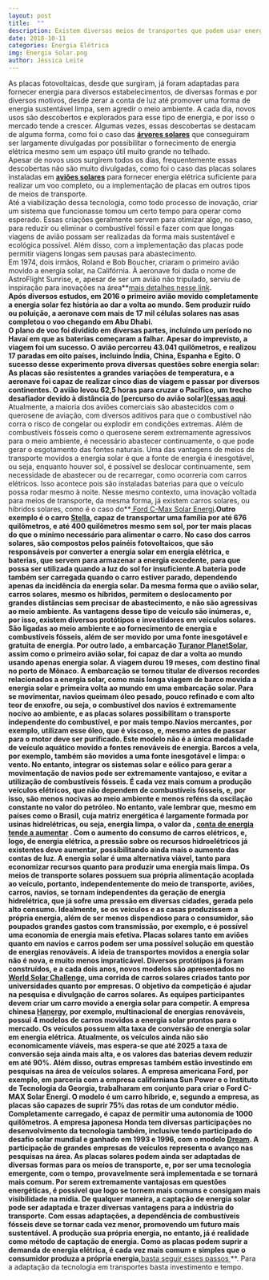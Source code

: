 ```yaml
---
layout: post
title:  ""
description: Existem diversos meios de transportes que podem usar energia solar para se locomover, conheça alguns casos curiosos[...]
date: 2018-10-11
categories: Energia Elétrica
img: Energia Solar.png
author: Jéssica Leite
---
```



As placas fotovoltaicas, desde que surgiram, já foram adaptadas para fornecer energia para diversos estabelecimentos, de diversas formas e por diversos motivos, desde zerar a conta de luz até promover uma forma de energia sustentável limpa, sem agredir o meio ambiente.
A cada dia, novos usos são descobertos e explorados para esse tipo de energia, e por isso o mercado tende a crescer. Algumas vezes, essas descobertas se destacam de alguma forma, como foi o caso das  **[árvores solares](http://primariaenergia.com/blog/a-rvore-solar/)** que conseguiram ser largamente divulgadas por possibilitar o fornecimento de energia elétrica mesmo sem um espaço útil muito grande no telhado.  
Apesar de novos usos surgirem todos os dias, frequentemente essas descobertas não são muito divulgadas, como foi o caso das placas solares instaladas em  **[aviões solares](http://g1.globo.com/jornal-nacional/noticia/2016/07/primeiro-aviao-movido-energia-solar-completa-volta-ao-mundo.html)** para fornecer energia elétrica suficiente para realizar um voo completo, ou a implementação de placas em outros tipos de meios de transporte.  
Até a viabilização dessa tecnologia, como todo processo de inovação, criar um sistema que funcionasse tomou um certo tempo para operar como esperado. Essas criações geralmente servem para otimizar algo, no caso, para reduzir ou eliminar o combustível fóssil e fazer com que longas viagens de avião possam ser realizadas da forma mais sustentável e ecológica possível. Além disso, com a implementação das placas pode permitir viagens longas sem pausas para abastecimento.  
Em 1974, dois irmãos, Roland e Bob Boucher, criaram o primeiro avião movido a energia solar, na Califórnia. À aeronave foi dada o nome de AstroFlight Sunrise, e, apesar de ser um avião não tripulado, serviu de inspiração para inovações na área**[mais detalhes nesse link](https://www.ascenarioenergia.com.br/blog/voce-sabia-em-1974-na-california-ocorreu-o-primeiro-voo-energia-solar/)**.  
Após diversos estudos, em 2016 o primeiro avião movido completamente a energia solar fez história ao dar a volta ao mundo. Sem produzir ruído ou poluição, a aeronave com mais de 17 mil células solares nas asas completou o voo chegando em Abu Dhabi.  
O plano de voo foi dividido em diversas partes, incluindo um período no Havaí em que as baterias começaram a falhar. Apesar do imprevisto, a viagem foi um sucesso. O avião percorreu 43.041 quilômetros, e realizou  17 paradas em oito países, incluindo Índia, China, Espanha e Egito.
O sucesso desse experimento prova diversas questões sobre energia solar: As placas são resistentes a grandes variações de temperatura, e a aeronave foi capaz de realizar cinco dias de viagem e passar por diversos continentes. O avião levou 62,5 horas para cruzar o Pacífico, um trecho desafiador devido à distância do **[percurso do avião solar](**[essas aqui](https://revistagalileu.globo.com/Revista/noticia/2016/09/conheca-o-aviao-movido-energia-solar.html)**.
Atualmente, a maioria dos aviões comerciais são abastecidos com o querosene de aviação, com diversos aditivos para que o combustível não corra o risco de congelar ou explodir em condições extremas. Além de combustíveis fósseis como o querosene serem extremamente agressivos para o meio ambiente, é necessário abastecer continuamente, o que pode gerar o esgotamento das fontes naturais.
Uma das vantagens de meios de transporte movidos a energia solar é que a fonte de energia é inesgotável, ou seja, enquanto houver sol, é possível se deslocar continuamente, sem necessidade de abastecer ou de recarregar, como ocorreria com carros elétricos. Isso acontece pois são instaladas baterias para que o veículo possa rodar mesmo à noite.
Nesse mesmo contexto, uma inovação voltada para meios de transporte, da mesma forma, já existem carros solares, ou híbridos solares, como é o caso do**[ Ford C-Max Solar Energi](http://enersolarbrasil.com.br/16/ford-c-max-solar-energi-um-carro-hibrido-solar/)**.Outro exemplo é o carro **[ Stella](https://solarteameindhoven.nl/stella-vie/stella-lux/)**, capaz de transportar uma família por até 676 quilômetros, e até 400 quilômetros mesmo sem sol, por ter mais placas do que o mínimo necessário para alimentar o carro.
No caso dos carros solares, são compostos pelos painéis fotovoltaicos, que são responsáveis por converter a energia solar em energia elétrica, e baterias, que servem para armazenar a energia excedente, para que possa ser utilizada quando a luz do sol for insuficiente.A bateria pode também ser carregada quando o carro estiver parado, dependendo apenas da incidência da energia solar.
Da mesma forma que o avião solar, carros solares, mesmo os híbridos, permitem o deslocamento por grandes distâncias sem precisar de abastecimento, e não são agressivas ao meio ambiente.
As vantagens desse tipo de veículo são inúmeras, e, por isso, existem diversos protótipos e investidores em veículos solares. São ligadas ao meio ambiente e ao fornecimento de energia e combustíveis fósseis, além de ser movido por uma fonte inesgotável e gratuita de energia.
Por outro lado, a embarcação **[Turanor PlanetSolar](https://www.planetsolar.org/)**, assim como o primeiro avião solar, foi capaz de dar a volta ao mundo usando apenas energia solar. A viagem durou 19 meses, com destino final no porto de Mônaco. A embarcação se tornou titular de diversos recordes relacionados a energia solar, como mais longa viagem de barco movida a energia solar e primeira volta ao mundo em uma embarcação solar.
Para se movimentar, navios queimam óleo pesado, pouco refinado e com alto teor de enxofre, ou seja, o combustível dos navios é extremamente nocivo ao ambiente, e as placas solares possibilitam o transporte independente do combustível, e por mais tempo.Navios mercantes, por exemplo, utilizam esse óleo, que é viscoso, e, mesmo antes de passar para o motor deve ser purificado.
Este modelo não é a única modalidade de veículo aquático movido a fontes renováveis de energia. Barcos a vela, por exemplo, também são movidos a uma fonte inesgotável e  limpa: o vento. No entanto, integrar os sistemas solar e eólico para gerar a movimentação de navios pode ser extremamente vantajoso, e evitar a utilização de combustíveis fósseis. 
É cada vez mais comum a produção veículos elétricos, que não dependem de combustíveis fósseis, e, por isso, são menos nocivas ao meio ambiente e menos reféns da oscilação constante no valor do petróleo. No entanto, vale lembrar que, mesmo em países como o Brasil, cuja matriz energética é largamente formada por usinas hidrelétricas, ou seja, energia limpa, o valor da , **[conta de energia tende a aumentar](https://globoplay.globo.com/v/7055228/)** .
Com o aumento do consumo de carros elétricos, e, logo, de energia elétrica, a pressão sobre os recursos hidroelétricos já existentes deve aumentar, possibilitando ainda mais o aumento das contas de luz. A energia solar é uma alternativa viável, tanto para economizar recursos quanto para produzir uma energia mais limpa. 
Os meios de transporte solares possuem sua própria alimentação acoplada ao veículo, portanto, independentemente do meio de transporte, aviões, carros, navios, se tornam independentes da geração de energia hidrelétrica, que já sofre uma pressão em diversas cidades, gerada pelo alto consumo. 
Idealmente, se os veículos e as casas produzissem a própria energia, além de ser menos dispendioso para o consumidor, são poupados grandes gastos com transmissão, por exemplo, e é possível uma economia de energia mais efetiva. Placas solares tanto em aviões quanto em navios e carros podem ser uma possível solução em questão de energias renováveis.
A ideia de transportes movidos a energia solar não é nova, e muito menos impraticável. Diversos protótipos já foram construídos, e a cada dois anos, novos modelos são apresentados no **[World Solar Challenge](https://www.worldsolarchallenge.org/)**, uma corrida de carros solares criados tanto por universidades quanto por empresas.
O objetivo da competição é ajudar na pesquisa e divulgação de carros solares. As equipes participantes devem criar um carro movido a energia solar para competir. 
A empresa chinesa **[Hanergy](http://www.hanergy.com/en/)**, por exemplo, multinacional de energias renováveis, possui 4 modelos de carros movidos a energia solar prontos para o mercado. Os veículos possuem alta taxa de conversão de energia solar em energia elétrica. Atualmente, os veículos ainda não são economicamente viáveis, mas espera-se que até 2025 a taxa de conversão seja ainda mais alta, e os valores das baterias devem reduzir em até 90%.
Além disso, outras empresas também estão investindo em pesquisas na área de veículos solares. A empresa americana Ford, por exemplo, em parceria com a empresa californiana Sun Power e o Instituto de Tecnologia da Georgia, trabalharam em conjunto para criar o Ford C-MAX Solar Energi. 
O modelo é um carro híbrido, e, segundo a empresa, as placas são capazes de suprir 75% das rotas de um condutor médio. Completamente carregado, é capaz de permitir uma autonomia de 1000 quilômetros. 
A empresa japonesa Honda tem diversas participações no desenvolvimento da tecnologia também, inclusive tendo  participado do desafio solar mundial e ganhado em 1993 e 1996, com o modelo **[Dream](https://us.sunpower.com/blog/2016/03/03/honda-dream-car-inspired-sunpower-innovate-better-solar-technology/)**. A participação de grandes empresas de veículos representa o avanço nas pesquisas na área. 
As placas solares podem ainda ser adaptadas de diversas formas para os meios de transporte, e, por ser uma tecnologia emergente, com o tempo, provavelmente será implementada e se tornará mais comum. Por serem extremamente vantajosas em questões energéticas, é possível que logo se tornem mais comuns e consigam mais visibilidade na mídia. 
De qualquer maneira, a captação de energia solar pode ser adaptada e trazer diversas vantagens para a indústria do transporte. Com essas adaptações, a dependência de combustíveis fósseis deve se tornar cada vez menor, promovendo um futuro mais sustentável.
A produção sua própria energia, no entanto, já é realidade como método de captação de energia. Como as placas podem suprir a demanda de energia elétrica, é cada vez mais comum e simples que o consumidor produza a própria energia,**[basta seguir esses passos ](http://primariaenergia.com/blog/7-passos-energia-solar-casa/)**. Para a adaptação da tecnologia em transportes basta investimento e tempo.


